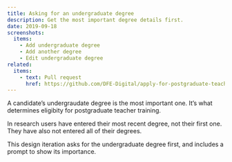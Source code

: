 ```yaml
---
title: Asking for an undergraduate degree
description: Get the most important degree details first.
date: 2019-09-18
screenshots:
  items:
    - Add undergraduate degree
    - Add another degree
    - Edit undergraduate degree
related:
  items:
    - text: Pull request
      href: https://github.com/DFE-Digital/apply-for-postgraduate-teacher-training-prototype/pull/167
---
```


A candidate’s undergraudate degree is the most important one. It’s what determines eligibity for postgraduate teacher training.

In research users have entered their most recent degree, not their first one. They have also not entered all of their degrees.

This design iteration asks for the undergraduate degree first, and includes a prompt to show its importance.
